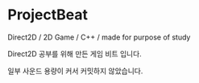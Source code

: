 # ProjectBeat
Direct2D / 2D Game / C++ / made for purpose of study

Direct2D 공부를 위해 만든 게임 비트 입니다.

일부 사운드 용량이 커서 커밋하지 않았습니다.
